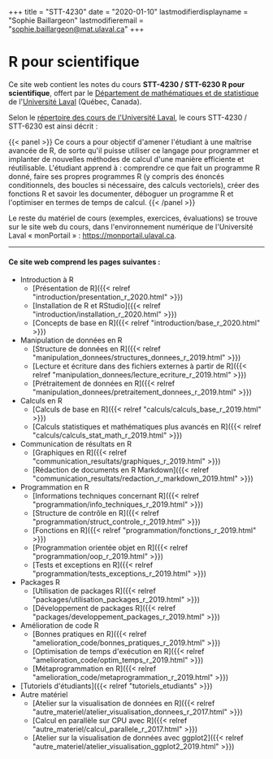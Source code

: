 +++
title = "STT-4230"
date = "2020-01-10"
lastmodifierdisplayname = "Sophie Baillargeon"
lastmodifieremail = "sophie.baillargeon@mat.ulaval.ca"
+++

# R pour scientifique

Ce site web contient les notes du cours **STT-4230 / STT-6230 R pour scientifique**, offert par le [Département de mathématiques et de statistique](https://www.mat.ulaval.ca/accueil/) de l'[Université Laval](https://www.ulaval.ca/) (Québec, Canada).

Selon le [répertoire des cours de l'Université Laval](https://www.ulaval.ca/les-etudes/cours/repertoire/detailsCours/stt-4230-r-pour-scientifique.html), le cours STT-4230 / STT-6230 est ainsi décrit :

{{< panel >}}
Ce cours a pour objectif d'amener l'étudiant à une maîtrise avancée de R, de sorte qu'il puisse utiliser ce langage pour programmer et implanter de nouvelles méthodes de calcul d'une manière efficiente et réutilisable. L'étudiant apprend à : comprendre ce que fait un programme R donné, faire ses propres programmes R (y compris des énoncés conditionnels, des boucles si nécessaire, des calculs vectoriels), créer des fonctions R et savoir les documenter, déboguer un programme R et l'optimiser en termes de temps de calcul.
{{< /panel >}}

Le reste du matériel de cours (exemples, exercices, évaluations) se trouve sur le site web du cours, dans l'environnement numérique de l'Université Laval «&nbsp;monPortail&nbsp;» : https://monportail.ulaval.ca.

***

#### Ce site web comprend les pages suivantes : 

* Introduction à R
    * [Présentation de R]({{< relref "introduction/presentation_r_2020.html" >}})
    * [Installation de R et RStudio]({{< relref "introduction/installation_r_2020.html" >}})
    * [Concepts de base en R]({{< relref "introduction/base_r_2020.html" >}})
* Manipulation de données en R
    * [Structure de données en R]({{< relref "manipulation_donnees/structures_donnees_r_2019.html" >}})
    * [Lecture et écriture dans des fichiers externes à partir de R]({{< relref "manipulation_donnees/lecture_ecriture_r_2019.html" >}})
    * [Prétraitement de données en R]({{< relref "manipulation_donnees/pretraitement_donnees_r_2019.html" >}})
* Calculs en R
    * [Calculs de base en R]({{< relref "calculs/calculs_base_r_2019.html" >}})
    * [Calculs statistiques et mathématiques plus avancés en R]({{< relref "calculs/calculs_stat_math_r_2019.html" >}})
* Communication de résultats en R
    * [Graphiques en R]({{< relref "communication_resultats/graphiques_r_2019.html" >}})
    * [Rédaction de documents en R Markdown]({{< relref "communication_resultats/redaction_r_markdown_2019.html" >}})
* Programmation en R
    * [Informations techniques concernant R]({{< relref "programmation/info_techniques_r_2019.html" >}})
    * [Structure de contrôle en R]({{< relref "programmation/struct_controle_r_2019.html" >}})
    * [Fonctions en R]({{< relref "programmation/fonctions_r_2019.html" >}})
    * [Programmation orientée objet en R]({{< relref "programmation/oop_r_2019.html" >}})
    * [Tests et exceptions en R]({{< relref "programmation/tests_exceptions_r_2019.html" >}})
* Packages R
    * [Utilisation de packages R]({{< relref "packages/utilisation_packages_r_2019.html" >}})
    * [Développement de packages R]({{< relref "packages/developpement_packages_r_2019.html" >}})
* Amélioration de code R
    * [Bonnes pratiques en R]({{< relref "amelioration_code/bonnes_pratiques_r_2019.html" >}})
    * [Optimisation de temps d'exécution en R]({{< relref "amelioration_code/optim_temps_r_2019.html" >}})
    * [Métaprogrammation en R]({{< relref "amelioration_code/metaprogrammation_r_2019.html" >}})
* [Tutoriels d'étudiants]({{< relref "tutoriels_etudiants" >}})
* Autre matériel
    * [Atelier sur la visualisation de données en R]({{< relref "autre_materiel/atelier_visualisation_donnees_r_2017.html" >}})
    * [Calcul en parallèle sur CPU avec R]({{< relref "autre_materiel/calcul_parallele_r_2017.html" >}})
    * [Atelier sur la visualisation de données avec ggplot2]({{< relref "autre_materiel/atelier_visualisation_ggplot2_2019.html" >}})



